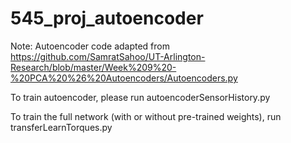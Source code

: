 # 545_proj_autoencoder

Note: Autoencoder code adapted from https://github.com/SamratSahoo/UT-Arlington-Research/blob/master/Week%209%20-%20PCA%20%26%20Autoencoders/Autoencoders.py


To train autoencoder, please run autoencoderSensorHistory.py

To train the full network (with or without pre-trained weights), run transferLearnTorques.py
